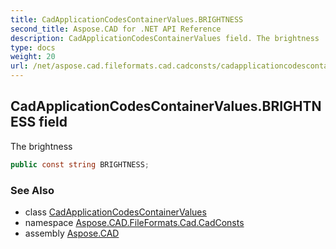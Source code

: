 ```yaml
---
title: CadApplicationCodesContainerValues.BRIGHTNESS
second_title: Aspose.CAD for .NET API Reference
description: CadApplicationCodesContainerValues field. The brightness
type: docs
weight: 20
url: /net/aspose.cad.fileformats.cad.cadconsts/cadapplicationcodescontainervalues/brightness/
---
```

## CadApplicationCodesContainerValues.BRIGHTNESS field

The brightness

```csharp
public const string BRIGHTNESS;
```

### See Also

* class [CadApplicationCodesContainerValues](../)
* namespace [Aspose.CAD.FileFormats.Cad.CadConsts](../../cadapplicationcodescontainervalues/)
* assembly [Aspose.CAD](../../../)



